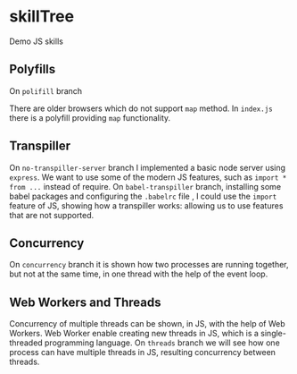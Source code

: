 # skillTree

Demo JS skills

## Polyfills

On `polifill` branch

There are older browsers which do not support `map` method.
In `index.js` there is a polyfill providing `map` functionality.

## Transpiller

On `no-transpiller-server` branch I implemented a basic node server using `express`.
We want to use some of the modern JS features, such as `import * from ...` instead of require.
On `babel-transpiller` branch, installing some babel packages and configuring the `.babelrc` file , I could use the `import` feature of JS, showing how a transpiller works: allowing us to use features that are not supported.

## Concurrency

On `concurrency` branch it is shown how two processes are running together, but not at the same time, in one thread with the help of the event loop.

## Web Workers and Threads

Concurrency of multiple threads can be shown, in JS, with the help of Web Workers.
Web Worker enable creating new threads in JS, which is a single-threaded programming language.
On `threads` branch we will see how one process can have multiple threads in JS, resulting concurrency between threads.
